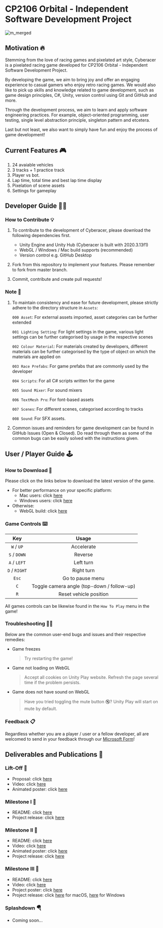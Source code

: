 # CP2106 Orbital - Independent Software Development Project

![m_merged](https://user-images.githubusercontent.com/62177572/126998324-f5531b9e-3e76-4b58-bd9a-afb64bf0a000.png)


## Motivation 🔥
Stemming from the love of racing games and pixelated art style, Cyberacer is a pixelated racing game developed for CP2106 Orbital - Independent Software Development Project. 

By developing the game, we aim to bring joy and offer an engaging experience to casual gamers who enjoy retro racing games. We would also like to pick up skills and knowledge related to game development, such as game design principles, C#, Unity, version control using Git and GitHub and more.

Through the development process, we aim to learn and apply software engineering practices. For example, object-oriented programming, user testing, single level abstraction principle, singleton pattern and etcetera.

Last but not least, we also want to simply have fun and enjoy the process of game development!

## Current Features 🎮
1. 24 avaiable vehicles
2. 3 tracks + 1 practice track
3. Player vs bot.
4. Lap time, total time and best lap time display
5. Pixelation of scene assets
6. Settings for gameplay

## Developer Guide 🧑‍💻
### How to Contribute 💡
1. To contribute to the development of Cyberacer, please download the following dependencies first.
	- Unity Engine and Unity Hub (Cyberacer is built with 2020.3.13f1)
	- WebGL / Windows / Mac build supports (recommended)
	- Version control e.g. GitHub Desktop

2. Fork from this repository to implement your features. Please remember to fork from master branch.
3. Commit, contribute and create pull requests!

### Note 📝
1. To maintain consistency and ease for future development, please strictly adhere to the directory structure in `Assets`:

	`000 Asset`: For external assets imported, asset categories can be further extended

	`001 Lighting Setting`: For light settings in the game, various light settings can be further categorised by usage in the respective scenes

	`002 Colour Material`: For materials created by developers, different materials can be further categorised by the type of object on which the materials are applied on

	`003 Race Prefabs`: For game prefabs that are commonly used by the developer 

	`004 Scripts`: For all C# scripts written for the game

	`005 Sound Mixer`: For sound mixers

	`006 TextMesh Pro`: For font-based assets

	`007 Scenes`: For different scenes, categorised according to tracks

	`008 Sound`: For SFX assets.

2. Common issues and reminders for game development can be found in GitHub Issues (Open & Closed). Do read through them as some of the common bugs can be easily solved with the instructions given.

## User / Player Guide 🕹️
### How to Download 💾

Please click on the links below to download the latest version of the game.

- For better performance on your specific platform:
	- Mac users: click [here](https://drive.google.com/drive/folders/1h9-h0uh8UZ5bq90Gv3nQErLfIXctVdek?usp=sharing)
	- Windows users: click [here](https://drive.google.com/drive/folders/1r80cXKP16si9tXdl1X0eXbkcgrSTj3pZ?usp=sharing)
- Otherwise:
	- WebGL build: click [here](https://drive.google.com/drive/folders/1JvPVniLK8zqF257RVwJW76yOnWfyawao?usp=sharing)

### Game Controls ⌨️

|      Key      |                   Usage                    |
| :-----------: | :----------------------------------------: |
|  `W` / `UP`   |                 Accelerate                 |
| `S` / `DOWN`  |                  Reverse                   |
| `A` / `LEFT`  |                 Left turn                  |
| `D` / `RIGHT` |                 Right turn                 |
|     `Esc`     |              Go to pause menu              |
|      `C`      | Toggle camera angle (top-down / follow-up) |
|      `R`      |           Reset vehicle position           |

All games controls can be likewise found in the `How To Play` menu in the game!

### Troubleshooting 👨‍🔧

Below are the common user-end bugs and issues and their respective remedies:

- Game freezes

	> Try restarting the game!

- Game not loading on WebGL

	> Accept all cookies on Unity Play website. Refresh the page several time if the problem persists.

- Game does not have sound on WebGL

	> Have you tried toggling the mute button 🔇? Unity Play will start on mute by default.

### Feedback 📋
Regardless whether you are a player / user or a fellow developer, all are welcomed to send in your feedback through our [Microsoft Form](https://forms.office.com/Pages/ResponsePage.aspx?id=Xu-lWwkxd06Fvc_rDTR-ggEWqGDMWqRAhCnc8WJTkTdUQzdLWlhWRUwxMFVPNTJKRjhUTFkxUTRQTy4u)!

## Deliverables and Publications 📰

### Lift-Off 🚀 
- Proposal: click [here](https://drive.google.com/file/d/1KJE18vKNbKHPti8ZO-8X5pBRpJO8GyGg/view?usp=sharing)
- Video: click [here](https://drive.google.com/file/d/1Ess_AoRUsvmsphze_W3gN9Rnn3d7OoR-/view?usp=sharing)
- Animated poster: click [here](https://drive.google.com/file/d/1Z_e2z-F6Wz_1z7LOtkqhgDTF2h-ZPelG/view?usp=sharing)

### Milestone I 🎯
- README: click [here](https://docs.google.com/document/d/1TvUPG0FzB_TyE7rSZXGbYMn0IOMjJUVwukdFs2zciyM/edit?usp=sharing)
- Project release: click [here](https://play.unity.com/mg/other/cyberacer-v0-0-1)

### Milestone II 🎯
- README: click [here](https://docs.google.com/document/d/187S19kQoqnzhw6M8xGJxqwMgSFixD4pG_xijABVVxf0/edit?usp=sharing)
- Video: click [here](https://drive.google.com/file/d/1vjdiDpeub-Yg4oDxSfu7QIlX-GY4w_ZA/view?usp=sharing)
- Animated poster: click [here](https://drive.google.com/file/d/12Ss0qi1S1gH5QIIM3SZxA4VffB8ScMun/view?usp=sharing)
- Project release: click [here](https://play.unity.com/mg/other/cyberacer-v0-2-5)

### Milestone III 🎯
- README: click [here](https://docs.google.com/document/d/1W_IndlNVo6aEFQ42cPw6e8EyzmfCK2zPy8nlv-93GL0/edit?usp=sharing)
- Video: click [here](https://drive.google.com/file/d/1EZprIz-77uumVl8Mtz2Jz2GDv3LgH5On/view?usp=sharing)
- Project poster: click [here](https://drive.google.com/file/d/1IWyXzr6-RT-yhc0_RVsMQn3jB8ChBgnl/view?usp=sharing)
- Project release: click [here](https://drive.google.com/drive/folders/1h9-h0uh8UZ5bq90Gv3nQErLfIXctVdek?usp=sharing) for macOS, [here](https://drive.google.com/drive/folders/1r80cXKP16si9tXdl1X0eXbkcgrSTj3pZ?usp=sharing) for Windows

### Splashdown 🪂

- Coming soon...
